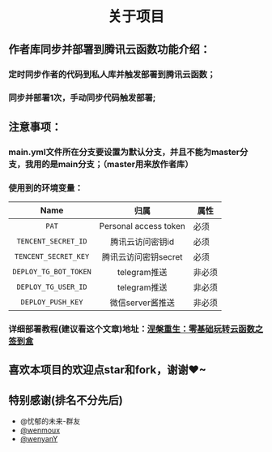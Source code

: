 # <center>关于项目</center>

## 作者库同步并部署到腾讯云函数功能介绍：

### 定时同步作者的代码到私人库并触发部署到腾讯云函数；
### 同步并部署1次，手动同步代码触发部署;

## 注意事项：
### main.yml文件所在分支要设置为默认分支，并且不能为master分支，我用的是main分支；（master用来放作者库）
### 使用到的环境变量：
| Name                          |   归属                  | 属性        |
| :---------------------:       | :----------:           | --------- | 
| `PAT`                         |Personal access token   | 必须 | 
| `TENCENT_SECRET_ID`           |腾讯云访问密钥id           | 必须 | 
| `TENCENT_SECRET_KEY`          |腾讯云访问密钥secret       | 必须 | 
| `DEPLOY_TG_BOT_TOKEN`         |telegram推送             | 非必须 |
| `DEPLOY_TG_USER_ID`           |telegram推送             | 非必须 |
| `DEPLOY_PUSH_KEY`             |微信server酱推送          | 非必须 |

### 详细部署教程(建议看这个文章)地址：[涅槃重生：零基础玩转云函数之签到盒](https://www.llh1347.com/archives/2022409.html)

## 喜欢本项目的欢迎点star和fork，谢谢♥~

## 特别感谢(排名不分先后)
- @忧郁的未来-群友
- [@wenmoux](https://github.com/wenmoux/checkbox)
- [@wenyanY](https://github.com/wenyanY)
